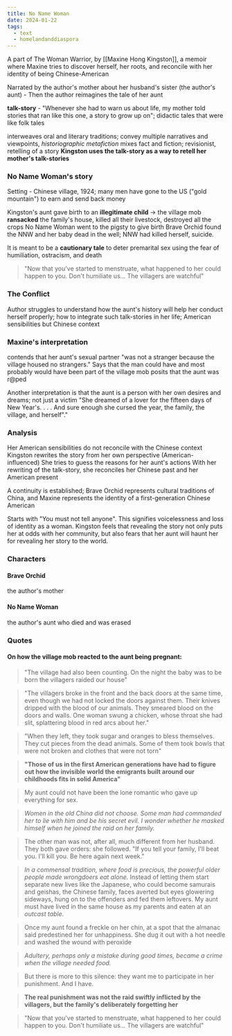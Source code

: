 ```yaml
---
title: No Name Woman
date: 2024-01-22
tags:
  - text
  - homelandanddiaspora
---
```

A part of The Woman Warrior, by [[Maxine Hong Kingston]], a memoir where Maxine tries to discover herself, her roots, and reconcile with her identity of being Chinese-American 

Narrated by the author's mother about her husband's sister (the author's aunt) - Then the author reimagines the tale of her aunt 

**talk-story** - "Whenever she had to warn us about life, my mother told stories that ran like this one, a story to grow up on"; didactic tales that were like folk tales

inter­weaves oral and literary traditions; convey multiple narratives and viewpoints, *historiographic metafiction*
mixes fact and fiction; 
revisionist, retelling of a story
**Kingston uses the talk-story as a way to retell her mother's talk-stories**
### No Name Woman's story
Setting - Chinese village, 1924; many men have gone to the US ("gold mountain") to earn and send back money

Kingston's aunt gave birth to an **illegitimate child** -> the village mob **ransacked** the family's house, killed all their livestock, destroyed all the crops
No Name Woman went to the pigsty to give birth
Brave Orchid found the NNW and her baby dead in the well; NNW had killed herself, suicide. 

It is meant to be a **cautionary tale**
to deter premarital sex using the fear of humiliation, ostracism, and death
>"Now that you've started to menstruate, what happened to her could happen to you. Don't humiliate us... The villagers are watchful"

### The Conflict
Author struggles to understand how the aunt's history will help her conduct herself properly; how to integrate such talk-stories in her life; American sensibilities but Chinese context 

### Maxine's interpretation
contends that her aunt's sexual partner "was not a stranger because the village housed no strangers."
Says that the man could have and most probably would have been part of the village mob
posits that the aunt was r@ped 

Another interpretation is that the aunt is a person with her own desires and dreams; not just a victim
"She dreamed of a lover for the fifteen days of New Year's. . . . And sure enough she cursed the year, the family, the village, and herself"."


### Analysis
Her American sensibilities do not reconcile with the Chinese context 
Kingston rewrites the story from her own perspective (American-influenced)
She tries to guess the reasons for her aunt's actions
With her rewriting of the talk-story, she reconciles her Chinese past and her American present

A continuity is established; Brave Orchid represents cultural traditions of China, and Maxine represents the identity of a first-generation Chinese American 

Starts with "You must not tell anyone". This signifies voicelessness and loss of identity as a woman. Kingston feels that revealing the story not only puts her at odds with her community, but also fears that her aunt will haunt her for revealing her story to the world. 

### Characters
#### Brave Orchid
the author's mother
#### No Name Woman
the author's aunt who died and was erased 

### Quotes

#### On how the village mob reacted to the aunt being pregnant:

>"The village had also been counting. On the night the baby was to be born the villagers raided our house"

>"The villagers broke in the front and the back doors at the same time, even though we had not locked the doors against them. Their knives dripped with the blood of our animals. They smeared blood on the doors and walls. One woman swung a chicken, whose throat she had slit, splattering blood in red arcs about her."

>"When they left, they took sugar and oranges to bless themselves. They cut pieces from the dead animals. Some of them took bowls that were not broken and clothes that were not torn"


>**"Those of us in the first American generations have had to figure out how the invisible world the emigrants built around our childhoods fits in solid America"**

>My aunt could not have been the lone romantic who gave up everything for sex. 

>*Women in the old China did not choose. Some man had commanded her to lie with him and be his secret evil. I wonder whether he masked* *himself when he joined the raid on her family.*

>The other man was not, after all, much different from her husband. They both gave orders: she followed. "If you tell your family, I'll beat you. I'll kill you. Be here again next week." 

>*In a commensal tradition, where food is precious, the powerful older people made wrongdoers eat alone.* 
>Instead of letting them start separate new lives like the Japanese, who could become samurais and geishas, the Chinese family, faces averted but eyes glowering sideways, hung on to the offenders and fed them leftovers. My aunt must have lived in the same house as my parents and eaten at an *outcast table*. 

>Once my aunt found a freckle on her chin, at a spot that the almanac said predestined her for unhappiness. She dug it out with a hot needle  and washed the wound with peroxide

>*Adultery, perhaps only a mistake during good times, became a crime when the village needed food.*

>But there is more to this silence: they want me to participate in her punishment. And I have.

>**The real punishment was not the raid swiftly inflicted by the villagers, but the family's deliberately forgetting her**

>"Now that you've started to menstruate, what happened to her could happen to you. Don't humiliate us... The villagers are watchful"